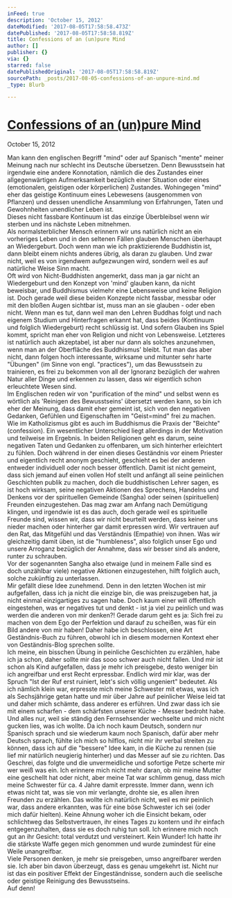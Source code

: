 ```yaml
---
inFeed: true
description: 'October 15, 2012'
dateModified: '2017-08-05T17:58:58.473Z'
datePublished: '2017-08-05T17:58:58.819Z'
title: Confessions of an (un)pure Mind
author: []
publisher: {}
via: {}
starred: false
datePublishedOriginal: '2017-08-05T17:58:58.819Z'
sourcePath: _posts/2017-08-05-confessions-of-an-unpure-mind.md
_type: Blurb

---
```

# **[Confessions of an (un)pure Mind][0]**

October 15, 2012

Man kann den englischen Begriff "mind" oder auf Spanisch "mente" meiner Meinung nach nur schlecht ins Deutsche übersetzen. Denn Bewusstsein hat irgendwie eine andere Konnotation, nämlich die des Zustandes einer allgegenwärtigen Aufmerksamkeit bezüglich einer Situation oder eines (emotionalen, geistigen oder körperlichen) Zustandes. Wohingegen "mind" eher das geistige Kontinuum eines Lebewesens (ausgenommen von Pflanzen) und dessen unendliche Ansammlung von Erfahrungen, Taten und Gewohnheiten unendlicher Leben ist.  
Dieses nicht fassbare Kontinuum ist das einzige Überbleibsel wenn wir sterben und ins nächste Leben mitnehmen.   
Als normalsterblicher Mensch erinnern wir uns natürlich nicht an ein vorheriges Leben und in den seltenen Fällen glauben Menschen überhaupt an Wiedergeburt. Doch wenn man wie ich praktizierende Buddhistin ist, dann bleibt einem nichts anderes übrig, als daran zu glauben. Und zwar nicht, weil es von irgendwem aufgezwungen wird, sondern weil es auf natürliche Weise Sinn macht.  
Oft wird von Nicht-Buddhisten angemerkt, dass man ja gar nicht an Wiedergeburt und den Konzept von 'mind' glauben kann, da nicht beweisbar, und Buddhismus vielmehr eine Lebensweise und keine Religion ist. Doch gerade weil diese beiden Konzepte nicht fassbar, messbar oder mit den bloßen Augen sichtbar ist, muss man an sie glauben - oder eben nicht. Wenn man es tut, dann weil man den Lehren Buddhas folgt und nach eigenem Studium und Hinterfragen erkannt hat, dass beides (Kontinuum und folglich Wiedergeburt) recht schlüssig ist. Und sofern Glauben ins Spiel kommt, spricht man eher von Religion und nicht von Lebensweise. Letzteres ist natürlich auch akzeptabel, ist aber nur dann als solches anzunehmen, wenn man an der Oberfläche des Buddhismus' bleibt. Tut man das aber nicht, dann folgen hoch interessante, wirksame und mitunter sehr harte "Übungen" (im Sinne von engl. "practices"), um das Bewusstsein zu trainieren, es frei zu bekommen von all der Ignoranz bezüglich der wahren Natur aller Dinge und erkennen zu lassen, dass wir eigentlich schon erleuchtete Wesen sind.  
Im Englischen reden wir von "purification of the mind" und selbst wenn es wörtlich als 'Reinigen des Bewusstseins' übersetzt werden kann, so bin ich eher der Meinung, dass damit eher gemeint ist, sich von den negativen Gedanken, Gefühlen und Eigenschaften im "Geist=mind" frei zu machen.  
Wie im Katholizismus gibt es auch im Buddhismus die Praxis der "Beichte" (confession). Ein wesentlicher Unterschied liegt allerdings in der Motivation und teilweise im Ergebnis. In beiden Religionen geht es darum, seine negativen Taten und Gedanken zu offenbaren, um sich hinterher erleichtert zu fühlen. Doch während in der einen dieses Geständnis vor einem Priester und eigentlich recht anonym geschieht, geschieht es bei der anderen entweder individuell oder noch besser öffentlich. Damit ist nicht gemeint, dass sich jemand auf einen vollen Hof stellt und anfängt all seine peinlichen Geschichten publik zu machen, doch die buddhistischen Lehrer sagen, es ist hoch wirksam, seine negativen Aktionen des Sprechens, Handelns und Denkens vor der spirituellen Gemeinde (Sangha) oder seinen (spirituellen) Freunden einzugestehen. Das mag zwar am Anfang nach Demütigung klingen, und irgendwie ist es das auch, doch gerade weil es spirituelle Freunde sind, wissen wir, dass wir nicht beurteilt werden, dass keiner uns nieder machen oder hinterher gar damit erpressen wird. Wir vertrauen auf den Rat, das Mitgefühl und das Verständnis (Empathie) von ihnen. Was wir gleichzeitig damit üben, ist die "humbleness", also folglich unser Ego und unsere Arroganz bezüglich der Annahme, dass wir besser sind als andere, runter zu schrauben.   
Vor der sogenannten Sangha also etwaige (und in meinem Falle sind es doch unzählbar viele) negative Aktionen einzugestehen, hilft folglich auch, solche zukünftig zu unterlassen.   
Mir gefällt diese Idee zunehmend. Denn in den letzten Wochen ist mir aufgefallen, dass ich ja nicht die einzige bin, die was preiszugeben hat, ja nicht einmal einzigartiges zu sagen habe. Doch kaum einer will öffentlich eingestehen, was er negatives tut und denkt - ist ja viel zu peinlich und was werden die anderen von mir denken?! Gerade darum geht es ja: Sich frei zu machen von dem Ego der Perfektion und darauf zu scheißen, was für ein Bild andere von mir haben! Daher habe ich beschlossen, eine Art Geständnis-Buch zu führen, obwohl ich in diesem modernen Kontext eher von Geständnis-Blog sprechen sollte.  
Ich meine, ein bisschen Übung in peinliche Geschichten zu erzählen, habe ich ja schon, daher sollte mir das sooo schwer auch nicht fallen. Und mir ist schon als Kind aufgefallen, dass je mehr ich preisgebe, desto weniger bin ich angreifbar und erst Recht erpressbar. Endlich wird mir klar, was der Spruch "Ist der Ruf erst ruiniert, lebt's sich völlig ungeniert" bedeutet. Als ich nämlich klein war, erpresste mich meine Schwester mit etwas, was ich als Sechsjährige getan hatte und mir über Jahre auf peinlicher Weise leid tat und daher mich schämte, dass anderer es erführen. Und zwar dass ich sie mit einem scharfen - dem schärfsten unserer Küche - Messer bedroht habe. Und alles nur, weil sie ständig den Fernsehsender wechselte und mich nicht gucken lies, was ich wollte. Da ich noch kaum Deutsch, sondern nur Spanisch sprach und sie wiederum kaum noch Spanisch, dafür aber mehr Deutsch sprach, fühlte ich mich so hilflos, nicht mir ihr verbal streiten zu können, dass ich auf die "bessere" Idee kam, in die Küche zu rennen (sie lief mir natürlich neugierig hinterher) und das Messer auf sie zu richten. Das Geschrei, das folgte und die unvermeidliche und sofortige Petze scherte mir wer weiß was ein. Ich erinnere mich nicht mehr daran, ob mir meine Mutter eine geschellt hat oder nicht, aber meine Tat war schlimm genug, dass mich meine Schwester für ca. 4 Jahre damit erpresste. Immer dann, wenn ich etwas nicht tat, was sie von mir verlangte, drohte sie, es allen ihren Freunden zu erzählen. Das wollte ich natürlich nicht, weil es mir peinlich war, dass andere erkannten, was für eine böse Schwester ich sei (oder mich dafür hielten). Keine Ahnung woher ich die Einsicht bekam, oder schlichtweg das Selbstvertrauen, ihr eines Tages zu kontern und ihr einfach entgegenzuhalten, dass sie es doch ruhig tun soll. Ich erinnere mich noch gut an ihr Gesicht: total verdutzt und versteinert. Kein Wunder! Ich hatte ihr die stärkste Waffe gegen mich genommen und wurde zumindest für eine Weile unangreifbar.  
Viele Personen denken, je mehr sie preisgeben, umso angreifbarer werden sie. Ich aber bin davon überzeugt, dass es genau umgekehrt ist. Nicht nur ist das ein positiver Effekt der Eingeständnisse, sondern auch die seelische oder geistige Reinigung des Bewusstseins.  
Auf denn!

[0]: https://kirstenpenaloza.squarespace.com/deutsch-blah/confessions-of-an-unpure-mind